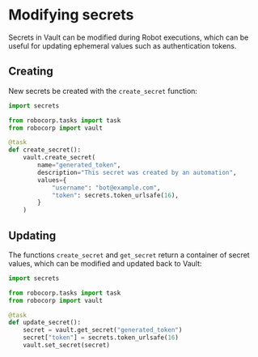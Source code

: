 # Modifying secrets

Secrets in Vault can be modified during Robot executions, which can be useful
for updating ephemeral values such as authentication tokens.

## Creating

New secrets be created with the `create_secret` function:

```python
import secrets

from robocorp.tasks import task
from robocorp import vault

@task
def create_secret():
    vault.create_secret(
        name="generated_token",
        description="This secret was created by an automation",
        values={
            "username": "bot@example.com",
            "token": secrets.token_urlsafe(16),
        }
    )
```

## Updating

The functions `create_secret` and `get_secret` return a container of
secret values, which can be modified and updated back to Vault:

```python
import secrets

from robocorp.tasks import task
from robocorp import vault

@task
def update_secret():
    secret = vault.get_secret("generated_token")
    secret["token"] = secrets.token_urlsafe(16)
    vault.set_secret(secret)
```
